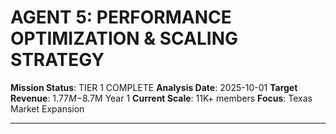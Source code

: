 <!-- Optimized: 2025-10-06 -->
<!-- RPM: 1.6.2.1.1.6.2.1_agent-5-performance-scaling_20251006 -->
<!-- Session: E2E RPM DNA Application -->
<!-- AOM: RND (Reggie & Dro) -->
<!-- COI: TECHNOLOGY -->
<!-- RPM: HIGH -->
<!-- ACTION: BUILD -->

<!--
Optimized: 2025-10-03
RPM: 3.6.0.6.ops-technology-ship-status-documentation
Session: Dual-AI Collaboration - Sonnet Docs Sweep
-->
# AGENT 5: PERFORMANCE OPTIMIZATION & SCALING STRATEGY

**Mission Status**: TIER 1 COMPLETE
**Analysis Date**: 2025-10-01
**Target Revenue**: $1.77M-$8.7M Year 1
**Current Scale**: 11K+ members
**Focus**: Texas Market Expansion

---
